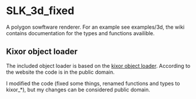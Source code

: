 # SLK_3d_fixed

A polygon sowftware renderer. For an example see examples/3d, the wiki contains documentation for the types and functions availible.

## Kixor object loader

The included object loader is based on the [kixor object loader](https://www.kixor.net/dev/objloader/). According to the website the code is in the public domain. 

I modified the code (fixed some things, renamed functions and types to kixor_*), but my changes can be considered public domain.
